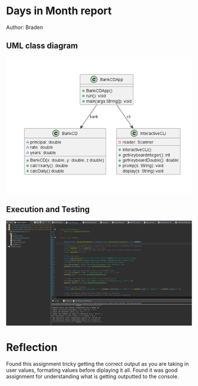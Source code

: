 # Days in Month report
Author: Braden

## UML class diagram


![Example screenshot](BankCDUML.png)

## Execution and Testing
![Example screenshot](BankCDSnippet.png)

# Reflection
Found this assignment tricky getting the correct output as you are taking in user values,
formating values before diplaying it all. Found it was good assignment for understanding what is getting outputted to the console.  